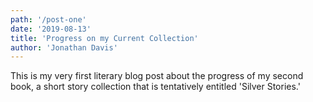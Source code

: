 ```yaml
---
path: '/post-one'
date: '2019-08-13'
title: 'Progress on my Current Collection'
author: 'Jonathan Davis'
---
```


This is my very first literary blog post about the progress of my second book, a short story collection that is tentatively entitled 'Silver Stories.'